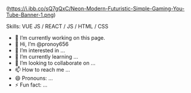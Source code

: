 
(https://i.ibb.co/sQ7gQxC/Neon-Modern-Futuristic-Simple-Gaming-You-Tube-Banner-1.png)



Skills: VUE JS / REACT / JS / HTML / CSS

- 🔭 I’m currently working on this page. 
- 👋 Hi, I’m @pronoy656
- 👀 I’m interested in ...
- 🌱 I’m currently learning ...
- 💞️ I’m looking to collaborate on ...
- 📫 How to reach me ...
- 😄 Pronouns: ...
- ⚡ Fun fact: ...


